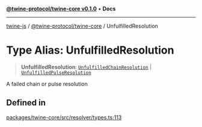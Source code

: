 [**@twine-protocol/twine-core v0.1.0**](../index.md) • **Docs**

***

[twine-js](../../../index.md) / [@twine-protocol/twine-core](../index.md) / UnfulfilledResolution

# Type Alias: UnfulfilledResolution

> **UnfulfilledResolution**: [`UnfulfilledChainResolution`](UnfulfilledChainResolution.md) \| [`UnfulfilledPulseResolution`](UnfulfilledPulseResolution.md)

A failed chain or pulse resolution

## Defined in

[packages/twine-core/src/resolver/types.ts:113](https://github.com/twine-protocol/twine-js/blob/afcd6a4191783e38a824b15e0910dbcaa4196a95/packages/twine-core/src/resolver/types.ts#L113)
